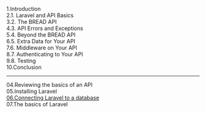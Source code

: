 1.Introduction  
2.1. Laravel and API Basics  
3.2. The BREAD API  
4.3. API Errors and Exceptions  
5.4. Beyond the BREAD API  
6.5. Extra Data for Your API  
7.6. Middleware on Your API  
8.7. Authenticating to Your API  
9.8. Testing  
10.Conclusion  

---

04.Reviewing the basics of an API  
05.Installing Laravel  
[06.Connecting Laravel to a database](./06_Connect_DB.md)  
07.The basics of Laravel  

